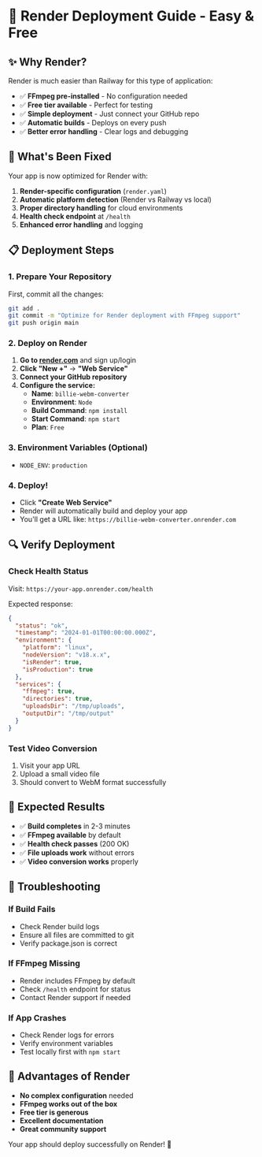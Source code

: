 # 🚀 Render Deployment Guide - Easy & Free

## ✨ Why Render?

Render is much easier than Railway for this type of application:
- ✅ **FFmpeg pre-installed** - No configuration needed
- ✅ **Free tier available** - Perfect for testing
- ✅ **Simple deployment** - Just connect your GitHub repo
- ✅ **Automatic builds** - Deploys on every push
- ✅ **Better error handling** - Clear logs and debugging

## 🔧 What's Been Fixed

Your app is now optimized for Render with:

1. **Render-specific configuration** (`render.yaml`)
2. **Automatic platform detection** (Render vs Railway vs local)
3. **Proper directory handling** for cloud environments
4. **Health check endpoint** at `/health`
5. **Enhanced error handling** and logging

## 📋 Deployment Steps

### 1. **Prepare Your Repository**

First, commit all the changes:
```bash
git add .
git commit -m "Optimize for Render deployment with FFmpeg support"
git push origin main
```

### 2. **Deploy on Render**

1. **Go to [render.com](https://render.com)** and sign up/login
2. **Click "New +"** → **"Web Service"**
3. **Connect your GitHub repository**
4. **Configure the service:**
   - **Name**: `billie-webm-converter`
   - **Environment**: `Node`
   - **Build Command**: `npm install`
   - **Start Command**: `npm start`
   - **Plan**: `Free`

### 3. **Environment Variables** (Optional)
- `NODE_ENV`: `production`

### 4. **Deploy!**
- Click **"Create Web Service"**
- Render will automatically build and deploy your app
- You'll get a URL like: `https://billie-webm-converter.onrender.com`

## 🔍 Verify Deployment

### Check Health Status
Visit: `https://your-app.onrender.com/health`

Expected response:
```json
{
  "status": "ok",
  "timestamp": "2024-01-01T00:00:00.000Z",
  "environment": {
    "platform": "linux",
    "nodeVersion": "v18.x.x",
    "isRender": true,
    "isProduction": true
  },
  "services": {
    "ffmpeg": true,
    "directories": true,
    "uploadsDir": "/tmp/uploads",
    "outputDir": "/tmp/output"
  }
}
```

### Test Video Conversion
1. Visit your app URL
2. Upload a small video file
3. Should convert to WebM format successfully

## 🎯 Expected Results

- ✅ **Build completes** in 2-3 minutes
- ✅ **FFmpeg available** by default
- ✅ **Health check passes** (200 OK)
- ✅ **File uploads work** without errors
- ✅ **Video conversion works** properly

## 🚨 Troubleshooting

### If Build Fails
- Check Render build logs
- Ensure all files are committed to git
- Verify package.json is correct

### If FFmpeg Missing
- Render includes FFmpeg by default
- Check `/health` endpoint for status
- Contact Render support if needed

### If App Crashes
- Check Render logs for errors
- Verify environment variables
- Test locally first with `npm start`

## 🎉 Advantages of Render

- **No complex configuration** needed
- **FFmpeg works out of the box**
- **Free tier is generous**
- **Excellent documentation**
- **Great community support**

Your app should deploy successfully on Render! 🚀
